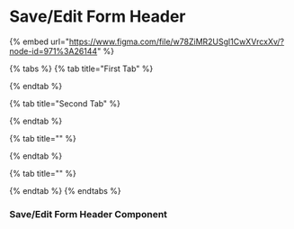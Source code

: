 # Save/Edit Form Header

{% embed url="https://www.figma.com/file/w78ZiMR2USgl1CwXVrcxXv/?node-id=971%3A26144" %}

{% tabs %}
{% tab title="First Tab" %}

{% endtab %}

{% tab title="Second Tab" %}

{% endtab %}

{% tab title="" %}

{% endtab %}

{% tab title="" %}

{% endtab %}
{% endtabs %}

### Save/Edit Form Header Component

